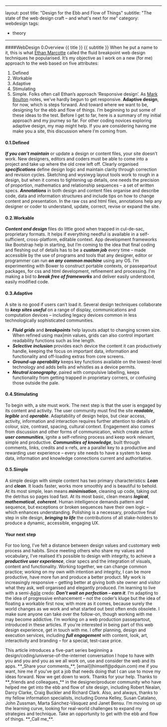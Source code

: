 ---
layout: post
title: "Design for the Ebb and Flow of Things"
subtitle: "The state of the web design craft – and what's next for me"
category: webdesign
tags:
 - theory
 ---

####WebDesign 0.Overview
{{ title }}
{{ subtitle }}
When he put a name to it, this is what [Ethan Marcotte](http://alistapart.com/article/responsive-web-design/%20Ethan%20Marcotte's%20seminal%20proposal%20for%20adaptive%20design%20principles.) called the fluid breakpoint web design techniques he popularised. It’s my objective as I work on a new (for me) approach to the web based on five attributes: 
1.	Defined
2.	Workable
3.	Adaptive
4.	Stimulating
5.	Simple. 
Folks often call Ethan’s approach ‘Responsive design’. As [Mark Boulton](http://www.markboulton.co.uk/journal/a-responsive-experience) notes, we’ve hardly begun to get responsive. **Adaptive design**, for now, which is steps forward. And toward where we want to be, designing for the ebb and flow of things. 
I’m beginning to put some of these ideas to the test. Before I get to far, here is a summary of my initial approach and my journey so far. For other coding novices exploring adaptive design, my map might help. If you are considering having me make you a site, this discussion where I’m coming from.
#### 0.1.Defined
**_If you can’t maintain_** or update a design or content files, your site doesn’t work. New designers, editors and coders must be able to come into a project and take up where the old crew left off.
Clearly organised **_specifications_** define design logic and maintain clarity through correction and revision cycles. Sketching and wysiwyg layout tools work to rough in a design, but when it comes to tightening up details, one needs the precision of proportion, mathematics and relationship sequences – a set of written specs.
**_Annotations_** in both design and content files organise and describe code, data and information structures and include tips on how to change content and presentation. In the raw css and html files, annotations help any designer or coder to understand, update, correct, revise or expand the site.
#### 0.2.Workable
**_Content and design_** files do little good when trapped in cul-de-sac, proprietary formats. It helps if everything needful is available in a self-sufficient, cross-platform, editable context. App development frameworks like Bootstrap help in starting, but I’m coming to the idea that final coding and fleshing out of details has to be a **_custom job_** every time – made accessible by the use of programs and tools that any designer, editor or programmer can run **_on any common machine_** using any OS. 
I’m experimenting with Bower to construct portable contexts, or passepartout packages, for css and html development, refinement and processing. I'm making a bid to **_break free of frameworks_** and deliver easily understood, easily modified code.
#### 0.3.Adaptive
A site is no good if users can’t load it. Several design techniques collaborate to **_keep sites useful_** on a range of display, communications and computation devices – including legacy devices common in less technologically sophisticated communities.
- **_Fluid grids_** and **_breakpoints_** help layouts adapt to changing screen size. When refined using max|min values, grids can also control important readability functions such as line length.
- **_Selective inclusion_** provides each device the content it can productively handle, keeping the focus on important data, information and functionality and off-loading extras from core screens. 
- **_Ground-up operability_** keeps key functions available on the lowest-level technology and adds bells and whistles as a device permits.
- **_Neutral iconography_**, paired with compulsive labelling, keeps functionality from getting trapped in proprietary corners, or confusing those outside the pale.
#### 0.4.Stimulating
To begin with, a site must work. The next step is that the user is engaged by its content and activity. The user community must find the site **_readable_**, **_legible_** and **_operable_**. Adaptability of design helps, but clear access, activity, information and interaction requires further attention to details of colour, size, contrast, spacing, cultural context.
Engagement also comes from discussion and other forms of communication, which create active **_user communities_**, ignite a self-refining process and keep work relevant, simple and productive. **_Communities of knowledge_**, built through comments, links, credits and x-refs, are a parallel key to a productive and rewarding user experience – every site needs to have a system to keep data, information and knowledge connections current and authoritative.
#### 0.5.Simple
A simple design with simple content has two primary characteristics: **_Lean_** and **_clean_**. It loads faster, works more smoothly and is beautiful to behold.
At its most simple, lean means **_minimisation_**, cleaning up code, taking out the detritus so pages load fast.
At its most basic, clean means **_logical_**, **_mathematical_**, **_coherent_**. Human intelligence demands pattern and sequence, but exceptions or broken sequences have their own logic – which enhances understanding. 
Polishing is a necessary, productive final step in site design, **_bringing to life_** the contributions of all stake-holders to produce a dynamic, accessible, engaging UX. 
#### Your next step
For too long, I’ve felt a distance between design values and customary web process and habits. Since meeting others who share my values and vocabulary, I’ve realised it’s possible to design with integrity, to achieve a **_productive user experience_**, clear specs and the integration of visuals, content and functionality. 
Working together, we can change common practice; working on my own with intention and integrity, I can be more productive, have more fun and produce a better product. My work is increasingly responsive – getting better at giving both site owner and visitor what they ask, well organised and elegantly produced.
I’m learning to live with a semi-[Agile](http://herbjorn.wordpress.com/2010/11/05/simplifying-the-agile-manifesto/) credo: **_Don’t wait on perfection – earn it_**. I’m adapting to the idea of progressive enhancement – not the coder’s kluge but the idea of floating a workable first now, with more as it comes, because surely the world changes as we work and what started out best often ends obsolete. I make sure anyone can take over the follow-on, though working with me may become addictive.
I’m working on a web production passepartout, introduced in these articles. If you're interested in being part of this web design experience, get in touch with me. I offer planning, design and execution services, including **_full engagement_** with content, look, art, interactivity and branding – for a special, test-case price.
<aside>
This article introduces a five-part series beginning a design/coding/universe-of-the-internet conversation I hope to have with you and you and you as we all work on, use and consider the web and its apps. **_Share your comments_**, [email](himself@pdquin.com) me if you want, hire me if you’ve got a job that needs doing that I can use to move my ideas forward. Now we get down to work. Thanks for your help.
Thanks to **_friends and colleagues_** in the designer/producer community who have helped me get into the ebb and flow of site design, including Robert Nealan, Darcy Clarke, Craig Buckler and Richard Clark. Also, and always, thanks to my fellow information specialists, including Donna Kelley, Susan Catalano, John Zussman, Marta Sánchez-Vásquez and Janet Bensu.
I’m moving on up the learning curve, looking for real-world challenges to expand my strategies and technique. Take an opportunity to get with the ebb and flow of things. **_Call me_**. 
</aside>